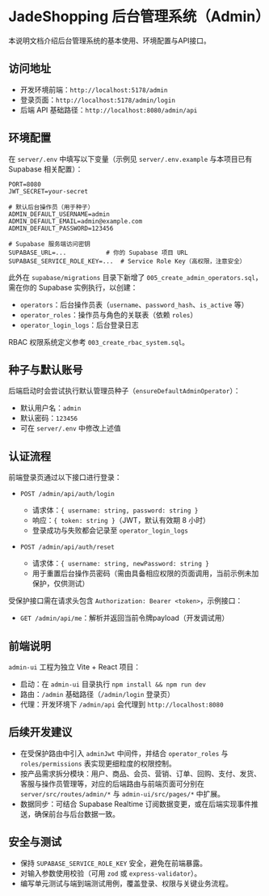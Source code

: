 # JadeShopping 后台管理系统（Admin）

本说明文档介绍后台管理系统的基本使用、环境配置与API接口。

## 访问地址

- 开发环境前端：`http://localhost:5178/admin`
- 登录页面：`http://localhost:5178/admin/login`
- 后端 API 基础路径：`http://localhost:8080/admin/api`

## 环境配置

在 `server/.env` 中填写以下变量（示例见 `server/.env.example` 与本项目已有 Supabase 相关配置）：

```
PORT=8080
JWT_SECRET=your-secret

# 默认后台操作员（用于种子）
ADMIN_DEFAULT_USERNAME=admin
ADMIN_DEFAULT_EMAIL=admin@example.com
ADMIN_DEFAULT_PASSWORD=123456

# Supabase 服务端访问密钥
SUPABASE_URL=...           # 你的 Supabase 项目 URL
SUPABASE_SERVICE_ROLE_KEY=...  # Service Role Key（高权限，注意安全）
```

此外在 `supabase/migrations` 目录下新增了 `005_create_admin_operators.sql`，需在你的 Supabase 实例执行，以创建：

- `operators`：后台操作员表（`username`、`password_hash`、`is_active` 等）
- `operator_roles`：操作员与角色的关联表（依赖 `roles`）
- `operator_login_logs`：后台登录日志

RBAC 权限系统定义参考 `003_create_rbac_system.sql`。

## 种子与默认账号

后端启动时会尝试执行默认管理员种子（`ensureDefaultAdminOperator`）：

- 默认用户名：`admin`
- 默认密码：`123456`
- 可在 `server/.env` 中修改上述值

## 认证流程

前端登录页通过以下接口进行登录：

- `POST /admin/api/auth/login`
  - 请求体：`{ username: string, password: string }`
  - 响应：`{ token: string }`（JWT，默认有效期 8 小时）
  - 登录成功与失败都会记录至 `operator_login_logs`

- `POST /admin/api/auth/reset`
  - 请求体：`{ username: string, newPassword: string }`
  - 用于重置后台操作员密码（需由具备相应权限的页面调用，当前示例未加保护，仅供测试）

受保护接口需在请求头包含 `Authorization: Bearer <token>`，示例接口：

- `GET /admin/api/me`：解析并返回当前令牌payload（开发调试用）

## 前端说明

`admin-ui` 工程为独立 Vite + React 项目：

- 启动：在 `admin-ui` 目录执行 `npm install && npm run dev`
- 路由：`/admin` 基础路径（`/admin/login` 登录页）
- 代理：开发环境下 `/admin/api` 会代理到 `http://localhost:8080`

## 后续开发建议

- 在受保护路由中引入 `adminJwt` 中间件，并结合 `operator_roles` 与 `roles/permissions` 表实现更细粒度的权限控制。
- 按产品需求拆分模块：用户、商品、会员、营销、订单、回购、支付、发货、客服与操作员管理等，对应的后端路由与前端页面可分别在 `server/src/routes/admin/*` 与 `admin-ui/src/pages/*` 中扩展。
- 数据同步：可结合 Supabase Realtime 订阅数据变更，或在后端实现事件推送，确保前台与后台数据一致。

## 安全与测试

- 保持 `SUPABASE_SERVICE_ROLE_KEY` 安全，避免在前端暴露。
- 对输入参数使用校验（可用 `zod` 或 `express-validator`）。
- 编写单元测试与端到端测试用例，覆盖登录、权限与关键业务流程。